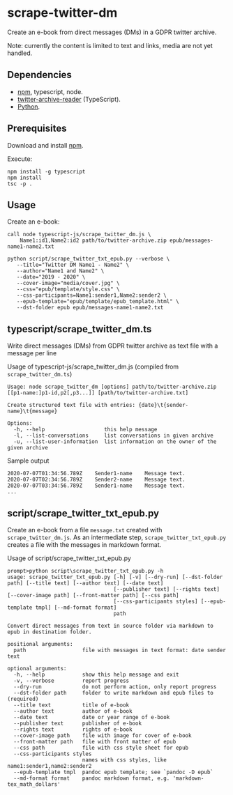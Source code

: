 # scrape-twitter-dm

Create an e-book from direct messages (DMs) in a GDPR twitter archive.

Note: currently the content is limited to text and links, media are not yet handled.

## Dependencies

- [npm](https://www.npmjs.com/), typescript, node.
- [twitter-archive-reader](https://github.com/alkihis/twitter-archive-reader) (TypeScript).
- [Python](https://www.python.org/).

## Prerequisites

Download and install [npm](https://www.npmjs.com/).

Execute:

```Text
npm install -g typescript
npm install
tsc -p .
```

## Usage

Create an e-book:

```Text
call node typescript-js/scrape_twitter_dm.js \
    Name1:id1,Name2:id2 path/to/twitter-archive.zip epub/messages-name1-name2.txt

python script/scrape_twitter_txt_epub.py --verbose \
   --title="Twitter DM Name1 - Name2" \
   --author="Name1 and Name2" \
   --date="2019 - 2020" \
   --cover-image="media/cover.jpg" \
   --css="epub/template/style.css" \
   --css-participants=Name1:sender1,Name2:sender2 \
   --epub-template="epub/template/epub_template.html" \
   --dst-folder epub epub/messages-name1-name2.txt
```

## typescript/scrape_twitter_dm.ts

Write direct messages (DMs) from GDPR twitter archive as text file with a message per line

Usage of typescript-js/scrape_twitter_dm.js (compiled from `scrape_twitter_dm.ts`)

```Text
Usage: node scrape_twitter_dm [options] path/to/twitter-archive.zip [[p1-name:]p1-id,p2[,p3...]] [path/to/twitter-archive.txt]

Create structured text file with entries: {date}\t{sender-name}\t{message}

Options:
  -h, --help                   this help message
  -l, --list-conversations     list conversations in given archive
  -u, --list-user-information  list information on the owner of the given archive
```

Sample output

```Text
2020-07-07T01:34:56.789Z	Sender1-name	Message text.
2020-07-07T02:34:56.789Z	Sender2-name	Message text.
2020-07-07T03:34:56.789Z	Sender1-name	Message text.
...
```

## script/scrape_twitter_txt_epub.py

Create an e-book from a file `message.txt` created with `scrape_twitter_dm.js`. As an intermediate step, `scrape_twitter_txt_epub.py` creates a file with the messages in markdown format.

Usage of script/scrape_twitter_txt_epub.py

```Text
prompt>python script\scrape_twitter_txt_epub.py -h
usage: scrape_twitter_txt_epub.py [-h] [-v] [--dry-run] [--dst-folder path] [--title text] [--author text] [--date text]
                                  [--publisher text] [--rights text] [--cover-image path] [--front-matter path] [--css path]
                                  [--css-participants styles] [--epub-template tmpl] [--md-format format]
                                  path

Convert direct messages from text in source folder via markdown to epub in destination folder.

positional arguments:
  path                  file with messages in text format: date sender text

optional arguments:
  -h, --help            show this help message and exit
  -v, --verbose         report progress
  --dry-run             do not perform action, only report progress
  --dst-folder path     folder to write markdown and epub files to (required)
  --title text          title of e-book
  --author text         author of e-book
  --date text           date or year range of e-book
  --publisher text      publisher of e-book
  --rights text         rights of e-book
  --cover-image path    file with image for cover of e-book
  --front-matter path   file with front matter of epub
  --css path            file with css style sheet for epub
  --css-participants styles
                        names with css styles, like name1:sender1,name2:sender2
  --epub-template tmpl  pandoc epub template; see `pandoc -D epub`
  --md-format format    pandoc markdown format, e.g. 'markdown-tex_math_dollars'
```
